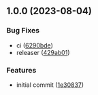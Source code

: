 ## 1.0.0 (2023-08-04)


### Bug Fixes

* ci ([6290bde](https://github.com/tr8team/actions.gotrade-test-data/commit/6290bde26bce2d498df2053891691bec6d767562))
* releaser ([429ab01](https://github.com/tr8team/actions.gotrade-test-data/commit/429ab011e818ce4a5d5628e76e68d211ddfecb66))


### Features

* initial commit ([1e30837](https://github.com/tr8team/actions.gotrade-test-data/commit/1e30837f8b657dbd4f56c348e58b01f68b5a580e))
